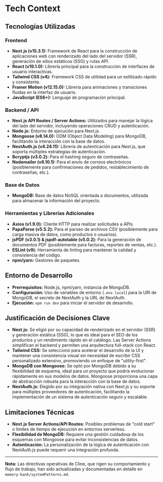 # Tech Context

## Tecnologías Utilizadas

### Frontend
*   **Next.js (v15.3.1):** Framework de React para la construcción de aplicaciones web con renderizado del lado del servidor (SSR), generación de sitios estáticos (SSG) y rutas API.
*   **React (v19.1.0):** Librería principal para la construcción de interfaces de usuario interactivas.
*   **Tailwind CSS (v4):** Framework CSS de utilidad para un estilizado rápido y consistente.
*   **Framer Motion (v12.15.0):** Librería para animaciones y transiciones fluidas en la interfaz de usuario.
*   **JavaScript (ES6+):** Lenguaje de programación principal.

### Backend / API
*   **Next.js API Routes / Server Actions:** Utilizados para manejar la lógica del lado del servidor, incluyendo operaciones CRUD y autenticación.
*   **Node.js:** Entorno de ejecución para Next.js.
*   **Mongoose (v8.14.0):** ODM (Object Data Modeling) para MongoDB, facilitando la interacción con la base de datos.
*   **NextAuth.js (v4.24.11):** Librería de autenticación para Next.js, que soporta múltiples estrategias de autenticación.
*   **Bcryptjs (v3.0.2):** Para el hashing seguro de contraseñas.
*   **Nodemailer (v6.10.1):** Para el envío de correos electrónicos (posiblemente para confirmaciones de pedidos, restablecimiento de contraseñas, etc.).

### Base de Datos
*   **MongoDB:** Base de datos NoSQL orientada a documentos, utilizada para almacenar la información del proyecto.

### Herramientas y Librerías Adicionales
*   **Axios (v1.9.0):** Cliente HTTP para realizar solicitudes a APIs.
*   **PapaParse (v5.5.2):** Para el parseo de archivos CSV (posiblemente para carga masiva de datos, como productos o usuarios).
*   **jsPDF (v3.0.1) & jspdf-autotable (v5.0.2):** Para la generación de documentos PDF (posiblemente para facturas, reportes de ventas, etc.).
*   **ESLint (v9):** Herramienta de linting para mantener la calidad y consistencia del código.
*   **npm/yarn:** Gestores de paquetes.

## Entorno de Desarrollo
*   **Prerrequisitos:** Node.js, npm/yarn, instancia de MongoDB.
*   **Configuración:** Uso de variables de entorno (`.env.local`) para la URI de MongoDB, el secreto de NextAuth y la URL de NextAuth.
*   **Ejecución:** `npm run dev` para iniciar el servidor de desarrollo.

## Justificación de Decisiones Clave
*   **Next.js:** Se eligió por su capacidad de renderizado en el servidor (SSR) y generación estática (SSG), lo que es ideal para el SEO de los productos y un rendimiento rápido en el catálogo. Las Server Actions simplifican el backend y permiten una arquitectura full-stack con React.
*   **Tailwind CSS:** Se seleccionó para acelerar el desarrollo de la UI y mantener una consistencia visual sin necesidad de escribir CSS personalizado extensivo, promoviendo un enfoque de "utility-first".
*   **MongoDB con Mongoose:** Se optó por MongoDB debido a su flexibilidad de esquema, ideal para un proyecto que podría evolucionar rápidamente en sus modelos de datos. Mongoose proporciona una capa de abstracción robusta para la interacción con la base de datos.
*   **NextAuth.js:** Elegido por su integración nativa con Next.js y su soporte para múltiples proveedores de autenticación, facilitando la implementación de un sistema de autenticación seguro y escalable.

## Limitaciones Técnicas
*   **Next.js Server Actions/API Routes:** Posibles problemas de "cold start" o límites de tiempo de ejecución en entornos serverless.
*   **Flexibilidad de MongoDB:** Requiere una gestión cuidadosa de los esquemas con Mongoose para evitar inconsistencias de datos.
*   **Autenticación:** La personalización de la lógica de autenticación con NextAuth.js puede requerir una integración profunda.

---

**Nota:** Las directivas operativas de Cline, que rigen su comportamiento y flujo de trabajo, han sido actualizadas y documentadas en detalle en `memory-bank/systemPatterns.md`.
